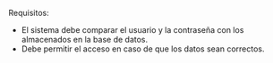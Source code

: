 Requisitos:
- El sistema debe comparar el usuario y la contraseña con los almacenados en la base de datos.
- Debe permitir el acceso en caso de que los datos sean correctos.
